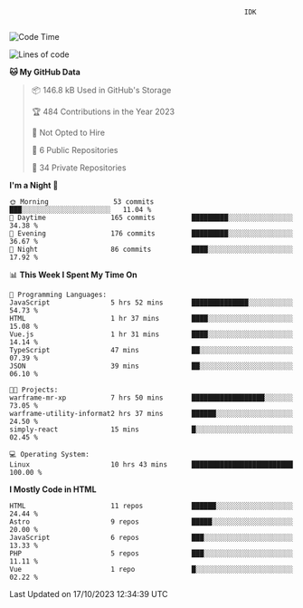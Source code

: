 ```text
                                                          IDK
                                       
```

<!--START_SECTION:waka-->
![Code Time](http://img.shields.io/badge/Code%20Time-76%20hrs%2022%20mins-blue)

![Lines of code](https://img.shields.io/badge/From%20Hello%20World%20I%27ve%20Written-127.3%20thousand%20lines%20of%20code-blue)

**🐱 My GitHub Data** 

> 📦 146.8 kB Used in GitHub's Storage 
 > 
> 🏆 484 Contributions in the Year 2023
 > 
> 🚫 Not Opted to Hire
 > 
> 📜 6 Public Repositories 
 > 
> 🔑 34 Private Repositories 
 > 
**I'm a Night 🦉** 

```text
🌞 Morning                53 commits          ███░░░░░░░░░░░░░░░░░░░░░░   11.04 % 
🌆 Daytime                165 commits         █████████░░░░░░░░░░░░░░░░   34.38 % 
🌃 Evening                176 commits         █████████░░░░░░░░░░░░░░░░   36.67 % 
🌙 Night                  86 commits          ████░░░░░░░░░░░░░░░░░░░░░   17.92 % 
```


📊 **This Week I Spent My Time On** 

```text
💬 Programming Languages: 
JavaScript               5 hrs 52 mins       ██████████████░░░░░░░░░░░   54.73 % 
HTML                     1 hr 37 mins        ████░░░░░░░░░░░░░░░░░░░░░   15.08 % 
Vue.js                   1 hr 31 mins        ████░░░░░░░░░░░░░░░░░░░░░   14.14 % 
TypeScript               47 mins             ██░░░░░░░░░░░░░░░░░░░░░░░   07.39 % 
JSON                     39 mins             ██░░░░░░░░░░░░░░░░░░░░░░░   06.10 % 

🐱‍💻 Projects: 
warframe-mr-xp           7 hrs 50 mins       ██████████████████░░░░░░░   73.05 % 
warframe-utility-informat2 hrs 37 mins       ██████░░░░░░░░░░░░░░░░░░░   24.50 % 
simply-react             15 mins             █░░░░░░░░░░░░░░░░░░░░░░░░   02.45 % 

💻 Operating System: 
Linux                    10 hrs 43 mins      █████████████████████████   100.00 % 
```

**I Mostly Code in HTML** 

```text
HTML                     11 repos            ██████░░░░░░░░░░░░░░░░░░░   24.44 % 
Astro                    9 repos             █████░░░░░░░░░░░░░░░░░░░░   20.00 % 
JavaScript               6 repos             ███░░░░░░░░░░░░░░░░░░░░░░   13.33 % 
PHP                      5 repos             ███░░░░░░░░░░░░░░░░░░░░░░   11.11 % 
Vue                      1 repo              █░░░░░░░░░░░░░░░░░░░░░░░░   02.22 % 
```




 Last Updated on 17/10/2023 12:34:39 UTC
<!--END_SECTION:waka-->
